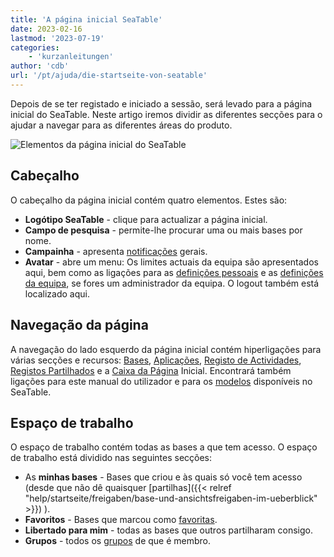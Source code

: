 ```yaml
---
title: 'A página inicial SeaTable'
date: 2023-02-16
lastmod: '2023-07-19'
categories:
    - 'kurzanleitungen'
author: 'cdb'
url: '/pt/ajuda/die-startseite-von-seatable'
---
```


Depois de se ter registado e iniciado a sessão, será levado para a página inicial do SeaTable. Neste artigo iremos dividir as diferentes secções para o ajudar a navegar para as diferentes áreas do produto.

![Elementos da página inicial do SeaTable](https://seatable.io/wp-content/uploads/2022/09/elements_seatable_homepage.png)

## Cabeçalho

O cabeçalho da página inicial contém quatro elementos. Estes são:

- **Logótipo SeaTable** - clique para actualizar a página inicial.
- **Campo de pesquisa** - permite-lhe procurar uma ou mais bases por nome.
- **Campainha** - apresenta [notificações](https://seatable.io/pt/docs/benachrichtigungen/sinn-und-zweck-von-benachrichtigungen-in-seatable/) gerais.
- **Avatar** - abre um menu: Os limites actuais da equipa são apresentados aqui, bem como as ligações para as [definições pessoais](https://seatable.io/pt/docs/persoenliche-einstellungen/persoenliche-einstellungen/) e as [definições da equipa](https://seatable.io/pt/docs/teamverwaltung-abonnement/die-funktionen-der-teamverwaltung-in-der-uebersicht/), se fores um administrador da equipa. O logout também está localizado aqui.

## Navegação da página

A navegação do lado esquerdo da página inicial contém hiperligações para várias secções e recursos: [Bases](https://seatable.io/pt/docs/arbeiten-mit-bases/bases/), [Aplicações](https://seatable.io/pt/docs/apps/welche-apps-gibt-es/), [Registo de Actividades](https://seatable.io/pt/docs/historie-und-versionen/historie-und-logs/), [Registos Partilhados](https://seatable.io/pt/docs/gemeinsame-datensaetze/funktionsweise-von-gemeinsamen-datensaetzen/) e a [Caixa da Página](https://seatable.io/pt/docs/arbeiten-mit-bases/loeschen-einer-base/) Inicial. Encontrará também ligações para este manual do utilizador e para os [modelos](https://seatable.io/pt/vorlagen/) disponíveis no SeaTable.

## Espaço de trabalho

O espaço de trabalho contém todas as bases a que tem acesso. O espaço de trabalho está dividido nas seguintes secções:

- As **minhas bases** - Bases que criou e às quais só você tem acesso (desde que não dê quaisquer [partilhas]({{< relref "help/startseite/freigaben/base-und-ansichtsfreigaben-im-ueberblick" >}}) ).
- **Favoritos** - Bases que marcou como [favoritas](https://seatable.io/pt/docs/arbeiten-mit-bases/eine-base-zu-den-favoriten-hinzufuegen/).
- **Libertado para mim** - todas as bases que outros partilharam consigo.
- **Grupos** - todos os [grupos](https://seatable.io/pt/docs/arbeiten-mit-gruppen/gruppen/) de que é membro.

